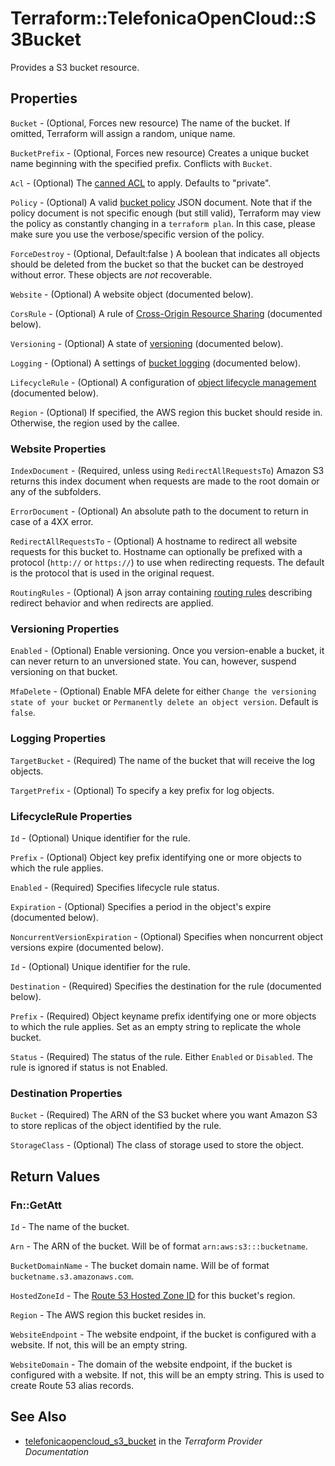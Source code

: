 # Terraform::TelefonicaOpenCloud::S3Bucket

Provides a S3 bucket resource.

## Properties

`Bucket` - (Optional, Forces new resource) The name of the bucket. If omitted, Terraform will assign a random, unique name.

`BucketPrefix` - (Optional, Forces new resource) Creates a unique bucket name beginning with the specified prefix. Conflicts with `Bucket`.

`Acl` - (Optional) The [canned ACL](https://docs.aws.amazon.com/AmazonS3/latest/dev/acl-overview.html#canned-acl) to apply. Defaults to "private".

`Policy` - (Optional) A valid [bucket policy](https://docs.aws.amazon.com/AmazonS3/latest/dev/example-bucket-policies.html) JSON document. Note that if the policy document is not specific enough (but still valid), Terraform may view the policy as constantly changing in a `terraform plan`. In this case, please make sure you use the verbose/specific version of the policy.

`ForceDestroy` - (Optional, Default:false ) A boolean that indicates all objects should be deleted from the bucket so that the bucket can be destroyed without error. These objects are *not* recoverable.

`Website` - (Optional) A website object (documented below).

`CorsRule` - (Optional) A rule of [Cross-Origin Resource Sharing](https://docs.aws.amazon.com/AmazonS3/latest/dev/cors.html) (documented below).

`Versioning` - (Optional) A state of [versioning](https://docs.aws.amazon.com/AmazonS3/latest/dev/Versioning.html) (documented below).

`Logging` - (Optional) A settings of [bucket logging](https://docs.aws.amazon.com/AmazonS3/latest/UG/ManagingBucketLogging.html) (documented below).

`LifecycleRule` - (Optional) A configuration of [object lifecycle management](http://docs.aws.amazon.com/AmazonS3/latest/dev/object-lifecycle-mgmt.html) (documented below).

`Region` - (Optional) If specified, the AWS region this bucket should reside in. Otherwise, the region used by the callee.

### Website Properties

`IndexDocument` - (Required, unless using `RedirectAllRequestsTo`) Amazon S3 returns this index document when requests are made to the root domain or any of the subfolders.

`ErrorDocument` - (Optional) An absolute path to the document to return in case of a 4XX error.

`RedirectAllRequestsTo` - (Optional) A hostname to redirect all website requests for this bucket to. Hostname can optionally be prefixed with a protocol (`http://` or `https://`) to use when redirecting requests. The default is the protocol that is used in the original request.

`RoutingRules` - (Optional) A json array containing [routing rules](https://docs.aws.amazon.com/AWSCloudFormation/latest/UserGuide/aws-properties-s3-websiteconfiguration-routingrules.html) describing redirect behavior and when redirects are applied.

### Versioning Properties

`Enabled` - (Optional) Enable versioning. Once you version-enable a bucket, it can never return to an unversioned state. You can, however, suspend versioning on that bucket.

`MfaDelete` - (Optional) Enable MFA delete for either `Change the versioning state of your bucket` or `Permanently delete an object version`. Default is `false`.

### Logging Properties

`TargetBucket` - (Required) The name of the bucket that will receive the log objects.

`TargetPrefix` - (Optional) To specify a key prefix for log objects.

### LifecycleRule Properties

`Id` - (Optional) Unique identifier for the rule.

`Prefix` - (Optional) Object key prefix identifying one or more objects to which the rule applies.

`Enabled` - (Required) Specifies lifecycle rule status.

`Expiration` - (Optional) Specifies a period in the object's expire (documented below).

`NoncurrentVersionExpiration` - (Optional) Specifies when noncurrent object versions expire (documented below).

`Id` - (Optional) Unique identifier for the rule.

`Destination` - (Required) Specifies the destination for the rule (documented below).

`Prefix` - (Required) Object keyname prefix identifying one or more objects to which the rule applies. Set as an empty string to replicate the whole bucket.

`Status` - (Required) The status of the rule. Either `Enabled` or `Disabled`. The rule is ignored if status is not Enabled.

### Destination Properties

`Bucket` - (Required) The ARN of the S3 bucket where you want Amazon S3 to store replicas of the object identified by the rule.

`StorageClass` - (Optional) The class of storage used to store the object.


## Return Values

### Fn::GetAtt

`Id` - The name of the bucket.

`Arn` - The ARN of the bucket. Will be of format `arn:aws:s3:::bucketname`.

`BucketDomainName` - The bucket domain name. Will be of format `bucketname.s3.amazonaws.com`.

`HostedZoneId` - The [Route 53 Hosted Zone ID](https://docs.aws.amazon.com/general/latest/gr/rande.html#s3_website_region_endpoints) for this bucket's region.

`Region` - The AWS region this bucket resides in.

`WebsiteEndpoint` - The website endpoint, if the bucket is configured with a website. If not, this will be an empty string.

`WebsiteDomain` - The domain of the website endpoint, if the bucket is configured with a website. If not, this will be an empty string. This is used to create Route 53 alias records.

## See Also

* [telefonicaopencloud_s3_bucket](https://www.terraform.io/docs/providers/telefonicaopencloud/r/s3_bucket.html) in the _Terraform Provider Documentation_